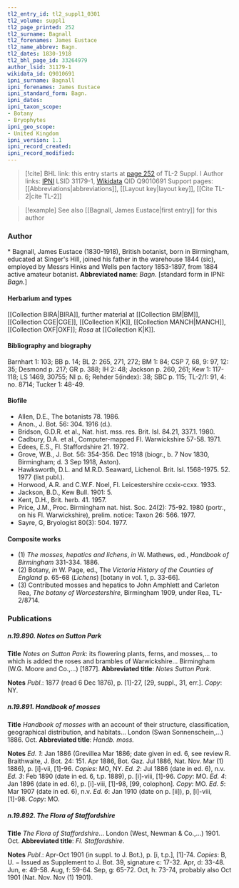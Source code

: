 ```yaml
---
tl2_entry_id: tl2_suppl1_0301
tl2_volume: suppl1
tl2_page_printed: 252
tl2_surname: Bagnall
tl2_forenames: James Eustace
tl2_name_abbrev: Bagn.
tl2_dates: 1830-1918
tl2_bhl_page_id: 33264979
author_lsid: 31179-1
wikidata_id: Q9010691
ipni_surname: Bagnall
ipni_forenames: James Eustace
ipni_standard_form: Bagn.
ipni_dates: 
ipni_taxon_scope: 
- Botany
- Bryophytes
ipni_geo_scope: 
- United Kingdom
ipni_version: 1.1
ipni_record_created: 
ipni_record_modified:
---
```


> [!cite] BHL link: this entry starts at [page 252](https://www.biodiversitylibrary.org/page/33264979) of TL-2 Suppl. I
> Author links: [IPNI](https://www.ipni.org/a/31179-1) LSID 31179-1, [Wikidata](https://www.wikidata.org/wiki/Q9010691) QID Q9010691
> Support pages: [[Abbreviations|abbreviations]], [[Layout key|layout key]], [[Cite TL-2|cite TL-2]]

> [!example] See also [[Bagnall, James Eustace|first entry]] for this author

### Author

\* Bagnall, James Eustace (1830-1918), British botanist, born in Birmingham, educated at Singer's Hill, joined his father in the warehouse 1844 (sic), employed by Messrs Hinks and Wells pen factory 1853-1897, from 1884 active amateur botanist. 
**Abbreviated name**: *Bagn.* \[standard form in IPNI: *Bagn.*\]

#### Herbarium and types

[[Collection BIRA|BIRA]], further material at [[Collection BM|BM]], [[Collection CGE|CGE]], [[Collection K|K]], [[Collection MANCH|MANCH]], [[Collection OXF|OXF]]; *Rosa* at [[Collection K|K]].

#### Bibliography and biography

Barnhart 1: 103; BB p. 14; BL 2: 265, 271, 272; BM 1: 84; CSP 7, 68, 9: 97, 12: 35; Desmond p. 217; GR p. 388; IH 2: 48; Jackson p. 260, 261; Kew 1: 117-118; LS 1469, 30755; NI p. 6; Rehder 5(index): 38; SBC p. 115; TL-2/1: 91, 4: no. 8714; Tucker 1: 48-49.

#### Biofile

- Allen, D.E., The botanists 78. 1986.
- Anon., J. Bot. 56: 304. 1916 (d.).
- Bridson, G.D.R. et al., Nat. hist. mss. res. Brit. Isl. 84.21, 337.1. 1980.
- Cadbury, D.A. et al., Computer-mapped Fl. Warwickshire 57-58. 1971.
- Edees, E.S., Fl. Staffordshire 21. 1972.
- Grove, W.B., J. Bot. 56: 354-356. Dec 1918 (biogr., b. 7 Nov 1830, Birmingham; d. 3 Sep 1918, Aston).
- Hawksworth, D.L. and M.R.D. Seaward, Lichenol. Brit. Isl. 1568-1975. 52. 1977 (list publ.).
- Horwood, A.R. and C.W.F. Noel, Fl. Leicestershire ccxix-ccxx. 1933.
- Jackson, B.D., Kew Bull. 1901: 5.
- Kent, D.H., Brit. herb. 41. 1957.
- Price, J.M., Proc. Birmingham nat. hist. Soc. 24(2): 75-92. 1980 (portr., on his Fl. Warwickshire), prelim. notice: Taxon 26: 566. 1977.
- Sayre, G, Bryologist 80(3): 504. 1977.

#### Composite works

- (1) *The mosses, hepatics and lichens*, *in* W. Mathews, ed., *Handbook of Birmingham* 331-334. 1886.
- (2) Botany, *in* W. Page, ed., The *Victoria History of the Counties of England* p. 65-68 (*Lichens*) \[botany in vol. 1, p. 33-66\].
- (3) Contributed mosses and hepatics to John Amphlett and Carleton Rea, *The botany of Worcestershire*, Birmingham 1909, under Rea, TL-2/8714.

### Publications

##### n.19.890. Notes on Sutton Park

**Title**
*Notes on Sutton Park*: its flowering plants, ferns, and mosses,... to which is added the roses and brambles of Warwickshire... Birmingham (W.G. Moore and Co.,...) \[1877\].
**Abbreviated title**: *Notes Sutton Park*.

**Notes**
*Publ*.: 1877 (read 6 Dec 1876), p. \[1\]-27, \[29, suppl., 31, err.\]. *Copy*: NY.

##### n.19.891. Handbook of mosses

**Title**
*Handbook of mosses* with an account of their structure, classification, geographical distribution, and habitats... London (Swan Sonnenschein,...) 1886. Oct.
**Abbreviated title**: *Handb. moss.*

**Notes**
*Ed. 1*: Jan 1886 (Grevillea Mar 1886; date given in ed. 6, see review R. Braithwaite, J. Bot. 24: 151. Apr 1886, Bot. Gaz. Jul 1886, Nat. Nov. Mar (1) 1886), p. \[i\]-vii, \[1\]-96. *Copies*: MO, NY.
*Ed. 2*: Jul 1886 (date in ed. 6), n.v.
*Ed. 3*: Feb 1890 (date in ed. 6, t.p. 1889), p. \[i\]-viii, \[1\]-96. *Copy*: MO.
*Ed. 4*: Jan 1896 (date in ed. 6), p. \[i\]-viii, \[1\]-98, \[99, colophon\]. *Copy*: MO.
*Ed. 5*: Mar 1907 (date in ed. 6), n.v.
*Ed. 6*: Jan 1910 (date on p. \[ii\]), p, \[i\]-viii, \[1\]-98. *Copy*: MO.

##### n.19.892. The Flora of Staffordshire

**Title**
*The Flora of Staffordshire*... London (West, Newman & Co.,...) 1901. Oct.
**Abbreviated title**: *Fl. Staffordshire*.

**Notes**
*Publ*.: Apr-Oct 1901 (in suppl. to J. Bot.), p. \[i, t.p.\], \[1\]-74. *Copies*: B, U. − Issued as Supplement to J. Bot. 39, signature c: 17-32. Apr, d: 33-48. Jun, e: 49-58. Aug, f: 59-64. Sep, g: 65-72. Oct, h: 73-74, probably also Oct 1901 (Nat. Nov. Nov (1) 1901).

